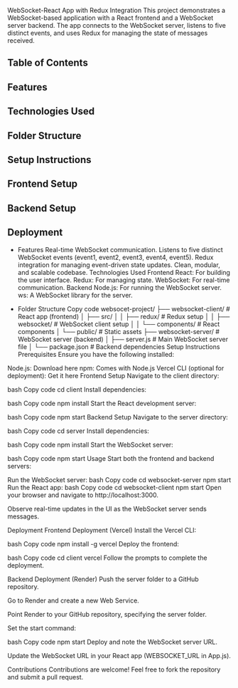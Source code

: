 WebSocket-React App with Redux Integration
This project demonstrates a WebSocket-based application with a React frontend and a WebSocket server backend. The app connects to the WebSocket server, listens to five distinct events, and uses Redux for managing the state of messages received.

## Table of Contents
## Features
## Technologies Used
## Folder Structure
## Setup Instructions
## Frontend Setup
## Backend Setup
## Deployment
- Features
Real-time WebSocket communication.
Listens to five distinct WebSocket events (event1, event2, event3, event4, event5).
Redux integration for managing event-driven state updates.
Clean, modular, and scalable codebase.
Technologies Used
Frontend
React: For building the user interface.
Redux: For managing state.
WebSocket: For real-time communication.
Backend
Node.js: For running the WebSocket server.
ws: A WebSocket library for the server.

- Folder Structure
Copy code
websocet-project/
├── websocket-client/             # React app (frontend)
│   ├── src/
│   │   ├── redux/      # Redux setup
│   │   ├── websocket/  # WebSocket client setup
│   │   └── components/ # React components
│   └── public/         # Static assets
├── websocket-server/             # WebSocket server (backend)
│   ├── server.js       # Main WebSocket server file
│   └── package.json    # Backend dependencies
Setup Instructions
Prerequisites
Ensure you have the following installed:

Node.js: Download here
npm: Comes with Node.js
Vercel CLI (optional for deployment): Get it here
Frontend Setup
Navigate to the client directory:

bash
Copy code
cd client
Install dependencies:

bash
Copy code
npm install
Start the React development server:

bash
Copy code
npm start
Backend Setup
Navigate to the server directory:

bash
Copy code
cd server
Install dependencies:

bash
Copy code
npm install
Start the WebSocket server:

bash
Copy code
npm start
Usage
Start both the frontend and backend servers:

Run the WebSocket server:
bash
Copy code
cd websocket-server
npm start
Run the React app:
bash
Copy code
cd websocket-client
npm start
Open your browser and navigate to http://localhost:3000.

Observe real-time updates in the UI as the WebSocket server sends messages.

Deployment
Frontend Deployment (Vercel)
Install the Vercel CLI:

bash
Copy code
npm install -g vercel
Deploy the frontend:

bash
Copy code
cd client
vercel
Follow the prompts to complete the deployment.

Backend Deployment (Render)
Push the server folder to a GitHub repository.

Go to Render and create a new Web Service.

Point Render to your GitHub repository, specifying the server folder.

Set the start command:

bash
Copy code
npm start
Deploy and note the WebSocket server URL.

Update the WebSocket URL in your React app (WEBSOCKET_URL in App.js).


Contributions
Contributions are welcome! Feel free to fork the repository and submit a pull request.
